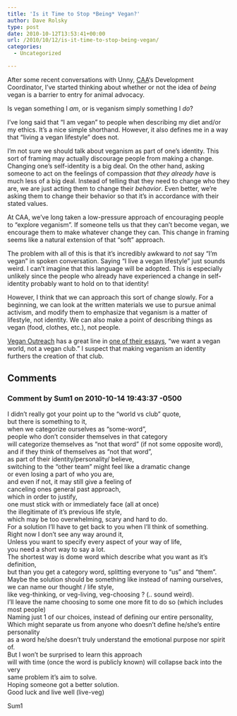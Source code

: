 ```yaml
---
title: 'Is it Time to Stop *Being* Vegan?'
author: Dave Rolsky
type: post
date: 2010-10-12T13:53:41+00:00
url: /2010/10/12/is-it-time-to-stop-being-vegan/
categories:
  - Uncategorized

---
```

After some recent conversations with Unny, [CAA][1]&#8216;s Development Coordinator, I&#8217;ve started thinking about whether or not the idea of _being_ vegan is a barrier to entry for animal advocacy.

Is vegan something I _am_, or is veganism simply something I _do_?

I&#8217;ve long said that &#8220;I am vegan&#8221; to people when describing my diet and/or my ethics. It&#8217;s a nice simple shorthand. However, it also defines me in a way that &#8220;living a vegan lifestyle&#8221; does not.

I&#8217;m not sure we should talk about veganism as part of one&#8217;s identity. This sort of framing may actually discourage people from making a change. Changing one&#8217;s self-identity is a big deal. On the other hand, asking someone to act on the feelings of compassion _that they already have_ is much less of a big deal. Instead of telling that they need to change who they are, we are just acting them to change their _behavior_. Even better, we&#8217;re asking them to change their behavior so that it&#8217;s in accordance with their stated values.

At CAA, we&#8217;ve long taken a low-pressure approach of encouraging people to &#8220;explore veganism&#8221;. If someone tells us that they can&#8217;t become vegan, we encourage them to make whatever change they can. This change in framing seems like a natural extension of that &#8220;soft&#8221; approach.

The problem with all of this is that it&#8217;s incredibly awkward to _not_ say &#8220;I&#8217;m vegan&#8221; in spoken conversation. Saying &#8220;I live a vegan lifestyle&#8221; just sounds weird. I can&#8217;t imagine that this language will be adopted. This is especially unlikely since the people who already have experienced a change in self-identity probably want to hold on to that identity!

However, I think that we can approach this sort of change slowly. For a beginning, we can look at the written materials we use to pursue animal activism, and modify them to emphasize that veganism is a matter of lifestyle, not identity. We can also make a point of describing things as vegan (food, clothes, etc.), not people.

[Vegan Outreach][2] has a great line in [one of their essays][3], &#8220;we want a vegan world, not a vegan club.&#8221; I suspect that making veganism an identity furthers the creation of that club.

 [1]: http://exploreveg.org
 [2]: http://www.veganoutreach.org/
 [3]: http://www.veganoutreach.org/advocacy/path.html#veganpolice

## Comments

### Comment by Sum1 on 2010-10-14 19:43:37 -0500
I didn&#8217;t really got your point up to the &#8220;world vs club&#8221; quote,  
but there is something to it,  
when we categorize ourselves as &#8220;some-word&#8221;,  
people who don&#8217;t consider themselves in that category  
will categorize themselves as &#8220;not that word&#8221; (if not some opposite word),  
and if they think of themselves as &#8220;not that word&#8221;,  
as part of their identity/personality/ believe,  
switching to the &#8220;other team&#8221; might feel like a dramatic change  
or even losing a part of who you are,  
and even if not, it may still give a feeling of  
canceling ones general past approach,  
which in order to justify,  
one must stick with or immediately face (all at once)  
the illegitimate of it&#8217;s previous life style,  
which may be too overwhelming, scary and hard to do.  
For a solution I’ll have to get back to you when I’ll think of something.  
Right now I don’t see any way around it,  
Unless you want to specify every aspect of your way of life,  
you need a short way to say a lot.  
The shortest way is dome word which describe what you want as it’s definition,  
but than you get a category word, splitting everyone to “us” and “them”.  
Maybe the solution should be something like instead of naming ourselves,  
we can name our thought / life style,  
like veg-thinking, or veg-living, veg-choosing ? (.. sound weird).  
I’ll leave the name choosing to some one more fit to do so (which includes most people)  
Naming just 1 of our choices, instead of defining our entire personality,  
Which might separate us from anyone who doesn’t define he/she’s entire personality  
as a word he/she doesn’t truly understand the emotional purpose nor spirit of.  
But I won’t be surprised to learn this approach  
will with time (once the word is publicly known) will collapse back into the very  
same problem it’s aim to solve.  
Hoping someone got a better solution.  
Good luck and live well (live-veg)

Sum1